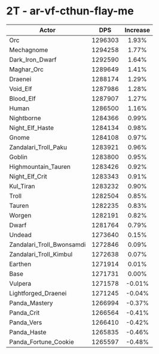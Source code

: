 # 2T - ar-vf-cthun-flay-me
| Actor | DPS | Increase |
|---|:---:|:---:|
|Orc|1296303|1.93%|
|Mechagnome|1294258|1.77%|
|Dark_Iron_Dwarf|1292590|1.64%|
|Maghar_Orc|1289649|1.41%|
|Draenei|1288174|1.29%|
|Void_Elf|1287986|1.28%|
|Blood_Elf|1287907|1.27%|
|Human|1286500|1.16%|
|Nightborne|1284366|0.99%|
|Night_Elf_Haste|1284134|0.98%|
|Gnome|1284108|0.97%|
|Zandalari_Troll_Paku|1283921|0.96%|
|Goblin|1283800|0.95%|
|Highmountain_Tauren|1283426|0.92%|
|Night_Elf_Crit|1283343|0.91%|
|Kul_Tiran|1283232|0.90%|
|Troll|1282504|0.85%|
|Tauren|1282235|0.83%|
|Worgen|1282191|0.82%|
|Dwarf|1281764|0.79%|
|Undead|1273640|0.15%|
|Zandalari_Troll_Bwonsamdi|1272846|0.09%|
|Zandalari_Troll_Kimbul|1272638|0.07%|
|Earthen|1271914|0.01%|
|Base|1271731|0.00%|
|Vulpera|1271578|-0.01%|
|Lightforged_Draenei|1271245|-0.04%|
|Panda_Mastery|1266994|-0.37%|
|Panda_Crit|1266564|-0.41%|
|Panda_Vers|1266410|-0.42%|
|Panda_Haste|1265835|-0.46%|
|Panda_Fortune_Cookie|1265597|-0.48%|

